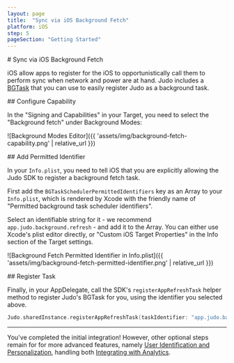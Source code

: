 ```yaml
---
layout: page
title:  "Sync via iOS Background Fetch"
platform: iOS
step: 5
pageSection: "Getting Started"
---
```

<section id="{{page.title | slugify }}" markdown=1>
# Sync via iOS Background Fetch

 iOS allow apps to register for the iOS to opportunistically call them to perform sync when network and power are at hand.  Judo includes a [BGTask](https://developer.apple.com/documentation/backgroundtasks/bgtask) that you can use to easily register Judo as a background task.
</section>
<section id="configure-capability" markdown=1>
## Configure Capability

 In the "Signing and Capabilities" in your Target, you need to select the "Background fetch" under Background Modes:

 ![Background Modes Editor]({{ 'assets/img/background-fetch-capability.png' | relative_url }})

</section>
<section id="add-permitted-identifier" markdown=1>
## Add Permitted Identifier

 In your `Info.plist`, you need to tell iOS that you are explicitly allowing the Judo SDK to register a background fetch task.
 
 First add the `BGTaskSchedulerPermittedIdentifiers` key as an Array to your `Info.plist`, which is rendered by Xcode with the friendly name of "Permitted background task scheduler identifiers".
 
 Select an identifiable string for it - we recommend `app.judo.background.refresh` - and add it to the Array. You can either use Xcode's plist editor directly, or "Custom iOS Target Properties" in the Info section of the Target settings.

![Background Fetch Permitted Identifier in Info.plist]({{ 'assets/img/background-fetch-permitted-identifier.png' | relative_url }})
</section>
<section id="register-task" markdown=1>
## Register Task

 Finally, in your AppDelegate, call the SDK's `registerAppRefreshTask` helper method to register Judo's BGTask for you, using the identifier you selected above.

```swift
Judo.sharedInstance.registerAppRefreshTask(taskIdentifier: "app.judo.background.refresh")
```

---

You've completed the initial integration!  However, other optional steps remain for for more advanced features, namely [User Identification and Personalization](user-identification-and-personalization), handling both [Integrating with Analytics](integrating-with-analytics).
</section>